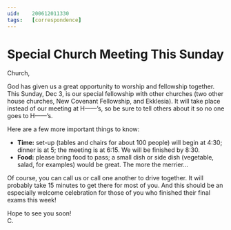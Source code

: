 ```yaml
---
uid:	200612011330
tags:	[correspondence]
---
```

  
# Special Church Meeting This Sunday

Church,

God has given us a great opportunity to worship and fellowship together. This Sunday, Dec 3, is our special fellowship with other churches (two other house churches, New Covenant Fellowship, and Ekklesia). It will take place instead of our meeting at H——’s, so be sure to tell others about it so no one goes to H——’s.

Here are a few more important things to know:

- **Time:** set-up (tables and chairs for about 100 people) will begin at 4:30; dinner is at 5; the meeting is at 6:15. We will be finished by 8:30.
- **Food:** please bring food to pass; a small dish or side dish (vegetable, salad, for examples) would be great. The more the merrier…

Of course, you can call us or call one another to drive together. It will probably take 15 minutes to get there for most of you. And this should be an especially welcome celebration for those of you who finished their final exams this week!

Hope to see you soon!  
C.
